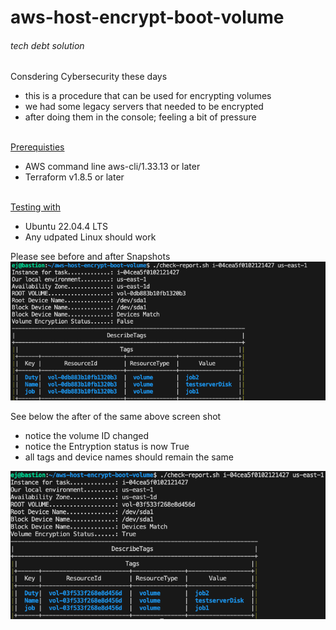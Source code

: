 # aws-host-encrypt-boot-volume
###### tech debt solution
Consdering Cybersecurity these days 

- this is a procedure that can be used for encrypting volumes
- we had some legacy servers that needed to be encrypted 
- after doing them in the console; feeling a bit of pressure 

<br>
<u>Prerequisties</u> <br> 

- AWS command line aws-cli/1.33.13 or later <br>
- Terraform v1.8.5 or later

<br>
<u>Testing with</u> <br> 

- Ubuntu 22.04.4 LTS <br>
- Any udpated Linux should work

Please see before and after Snapshots 
![Alt text](img/before.jpg)

See below the after of the same above screen shot
- notice the volume ID changed 
- notice the Entryption status is now True
- all tags and device names should remain the same

![Alt text](img/after.jpg)
